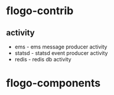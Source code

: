 # flogo-contrib

## activity

* ems - ems message producer activity
* statsd - statsd event producer activity
* redis - redis db activity
# flogo-components
